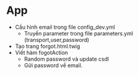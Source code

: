 # App

- Cấu hình email trong file config_dev.yml 
	+ Truyền parameter trong file parameters.yml (transport,user,password)
- Tạo trang forgot.html.twig
- Viết hàm fogotAction 
	+ Random password và update csdl
	+ Gửi password về email.
